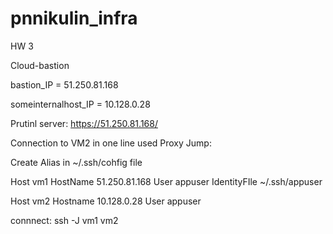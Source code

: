 # pnnikulin_infra
HW 3

Cloud-bastion

bastion_IP = 51.250.81.168

someinternalhost_IP = 10.128.0.28

Prutinl server: https://51.250.81.168/

Connection to VM2 in one line used Proxy Jump:

Create Alias in ~/.ssh/cohfig file

Host vm1
        HostName 51.250.81.168
        User appuser
        IdentityFIle ~/.ssh/appuser

Host vm2
        Hostname 10.128.0.28
        User appuser

connnect: ssh -J vm1 vm2
